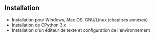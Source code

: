 ## Installation

* Installation pour Windows, Mac OS, GNU/Linux (chapitres annexes)
* Installation de CPython 3.x
* Installation d'un éditeur de texte et configuration de l'environnement
